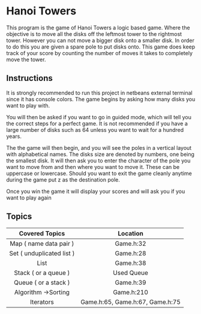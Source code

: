 ﻿
# Hanoi Towers
This program is the game of Hanoi Towers a logic based game. Where the objective is to move all the disks off the leftmost tower to the rightmost tower. However you can not move a bigger disk onto a smaller disk. In order to do this you are given a spare pole to put disks onto. This game does keep track of your score by counting the number of moves it takes to completely move the tower.

## Instructions
It is strongly recommended to run this project in netbeans external terminal since it has console colors. The game begins by asking how many disks you want to play with.

You will then be asked if you want to go in guided mode, which will tell you the correct steps for a perfect game. It is not recommended if you have a large number of disks such as 64 unless you want to wait for a hundred years.

The the game will then begin, and you will see the poles in a vertical layout with alphabetical names. The disks size are denoted by numbers, one being the smallest disk. It will then ask you to enter the character of the pole you want to move from and then where you want to move it. These can be uppercase or lowercase. Should you want to exit the game cleanly anytime during the game put z as the destination pole.

Once you win the game it will display your scores and will ask you if you want to play again


## Topics

|Covered Topics | Location|
| :-: | :-: |
| Map ( name data pair ) |	Game.h:32|
| Set ( unduplicated list ) |	Game.h:28|
| List|	Game.h:38|
| Stack ( or a queue ) |	Used Queue|
| Queue ( or a stack ) |	Game.h:39|
| Algorithm ->Sorting |	Game.h:210|
| Iterators |	Game.h:65, Game.h:67, Game.h:75|

